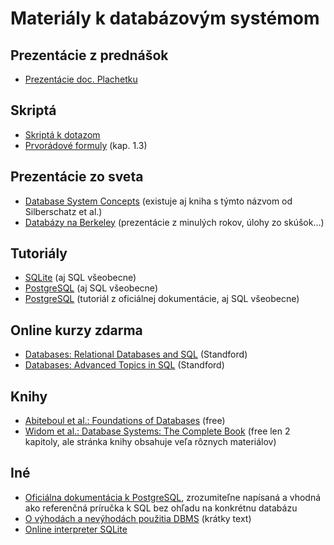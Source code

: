 # Materiály k databázovým systémom

## Prezentácie z prednášok

* [Prezentácie doc. Plachetku](http://www.dcs.fmph.uniba.sk/~plachetk/TEACHING/DB2022/index.html)

## Skriptá

* [Skriptá k dotazom](skripta_dotazy/dotazy.pdf)
* [Prvorádové formuly](http://www.dcs.fmph.uniba.sk/texty/dsmain.pdf) (kap. 1.3)

## Prezentácie zo sveta

* [Database System Concepts](https://db-book.com/slides-dir/index.html) (existuje aj kniha s týmto názvom od Silberschatz et al.)
* [Databázy na Berkeley](https://cs186berkeley.net/resources/) (prezentácie z minulých rokov, úlohy zo skúšok...)

## Tutoriály

* [SQLite](https://www.sqlitetutorial.net/) (aj SQL všeobecne)
* [PostgreSQL](https://www.postgresqltutorial.com/) (aj SQL všeobecne)
* [PostgreSQL](https://www.postgresql.org/docs/current/tutorial.html) (tutoriál z oficiálnej dokumentácie, aj SQL všeobecne)

## Online kurzy zdarma

* [Databases: Relational Databases and SQL](https://www.edx.org/course/databases-5-sql) (Standford)
* [Databases: Advanced Topics in SQL](https://www.edx.org/course/advanced-topics-in-sql) (Standford)

## Knihy

* [Abiteboul et al.: Foundations of Databases](http://webdam.inria.fr/Alice/) (free)
* [Widom et al.: Database Systems: The Complete Book](http://infolab.stanford.edu/~ullman/dscb.html) (free len 2 kapitoly, ale stránka knihy obsahuje veľa rôznych materiálov)

## Iné

* [Oficiálna dokumentácia k PostgreSQL](https://www.postgresql.org/docs/current/index.html), zrozumiteľne napísaná a vhodná ako referenčná príručka k SQL bez ohľadu na konkrétnu databázu
* [O výhodách a nevýhodách použitia DBMS](http://www.noucamp.org/cp2/dbt/DBIntroduction.pdf) (krátky text)
* [Online interpreter SQLite](https://db-book.com/university-lab-dir/sqljs.html)

